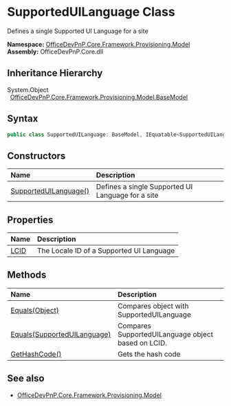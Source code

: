 # SupportedUILanguage Class
 Defines a single Supported UI Language for a site   

**Namespace:** [OfficeDevPnP.Core.Framework.Provisioning.Model](OfficeDevPnP.Core.Framework.Provisioning.Model.md)  
**Assembly:** OfficeDevPnP.Core.dll  
## Inheritance Hierarchy
System.Object  
&ensp;[OfficeDevPnP.Core.Framework.Provisioning.Model.BaseModel](OfficeDevPnP.Core.Framework.Provisioning.Model.BaseModel.md)  
## Syntax
```C#
public class SupportedUILanguage: BaseModel, IEquatable<SupportedUILanguage>
```
## Constructors
|**Name**|**Description**|
|:-----|:-----|
| [SupportedUILanguage()](OfficeDevPnP.Core.Framework.Provisioning.Model.SupportedUILanguage.ctor1.md) |  Defines a single Supported UI Language for a site 
## Properties
|**Name**|**Description**|
|:-----|:-----|
| [LCID](OfficeDevPnP.Core.Framework.Provisioning.Model.SupportedUILanguage.LCID.md) | The Locale ID of a Supported UI Language
## Methods
|**Name**|**Description**|
|:-----|:-----|
| [Equals(Object)](OfficeDevPnP.Core.Framework.Provisioning.Model.SupportedUILanguage.3520ddbb.md) | Compares object with SupportedUILanguage
| [Equals(SupportedUILanguage)](OfficeDevPnP.Core.Framework.Provisioning.Model.SupportedUILanguage.d3e6feee.md) | Compares SupportedUILanguage object based on LCID.
| [GetHashCode()](OfficeDevPnP.Core.Framework.Provisioning.Model.SupportedUILanguage.1c6872bd.md) | Gets the hash code
## See also
- [OfficeDevPnP.Core.Framework.Provisioning.Model](OfficeDevPnP.Core.Framework.Provisioning.Model.md)
